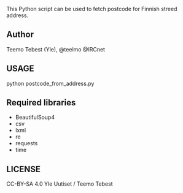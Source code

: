 This Python script can be used to fetch postcode for Finnish streed address.

## Author

Teemo Tebest (Yle), @teelmo @IRCnet

## USAGE

python postcode_from_address.py

## Required libraries

- BeautifulSoup4
- csv
- lxml
- re
- requests
- time

## LICENSE

CC-BY-SA 4.0 Yle Uutiset / Teemo Tebest